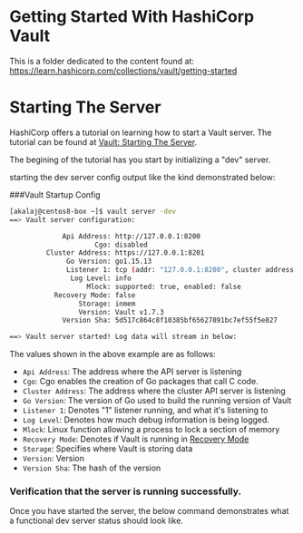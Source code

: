 # Getting Started With HashiCorp Vault

This is a folder dedicated to the content found at: https://learn.hashicorp.com/collections/vault/getting-started


# Starting The Server

HashiCorp offers a tutorial on learning how to start a Vault server. The tutorial can be found at [Vault: Starting The Server](https://learn.hashicorp.com/tutorials/vault/getting-started-dev-server?in=vault/getting-started).

The begining of the tutorial has you start by initializing a "dev" server.

starting the dev server config output like the kind demonstrated below:

###Vault Startup Config

```bash
[akalaj@centos8-box ~]$ vault server -dev
==> Vault server configuration:

             Api Address: http://127.0.0.1:8200
                     Cgo: disabled
         Cluster Address: https://127.0.0.1:8201
              Go Version: go1.15.13
              Listener 1: tcp (addr: "127.0.0.1:8200", cluster address: "127.0.0.1:8201", max_request_duration: "1m30s", max_request_size: "33554432", tls: "disabled")
               Log Level: info
                   Mlock: supported: true, enabled: false
           Recovery Mode: false
                 Storage: inmem
                 Version: Vault v1.7.3
             Version Sha: 5d517c864c8f10385bf65627891bc7ef55f5e827

==> Vault server started! Log data will stream in below:
```

The values shown in the above example are as follows:

* `Api Address`:		The address where the API server is listening
* `Cgo`:				Cgo enables the creation of Go packages that call C code.
* `Cluster Address`:	The address where the cluster API server is listening
* `Go Version`:			The version of Go used to build the running version of Vault
* `Listener 1`:			Denotes "1" listener running, and what it's listening to
* `Log Level`:			Denotes how much debug information is being logged.
* `Mlock`:				Linux function allowing a process to lock a section of memory
* `Recovery Mode`:		Denotes if Vault is running in [Recovery Mode](https://www.vaultproject.io/docs/concepts/recovery-mode)
* `Storage`:			Specifies where Vault is storing data
* `Version`:			Version
* `Version Sha`:		The hash of the version

### Verification that the server is running successfully.

Once you have started the server, the below command demonstrates what a functional dev server status
should look like.

```bash
